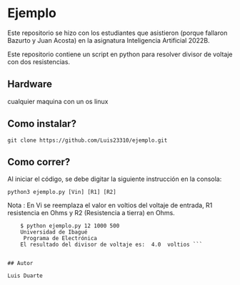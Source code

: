 # Ejemplo
Este repositorio se hizo con los estudiantes que asistieron (porque fallaron Bazurto y Juan Acosta) en la asignatura Inteligencia Artificial 2022B.

Este repositorio contiene un script en python para resolver divisor de voltaje con dos resistencias.
## Hardware
cualquier maquina con un os linux

## Como instalar?
```console  
git clone https://github.com/Luis23310/ejemplo.git
```

## Como correr?

Al iniciar el código, se debe digitar la siguiente instrucción en la consola:

```console  
python3 ejemplo.py [Vin] [R1] [R2]
```
Nota : En Vi se reemplaza el valor en voltios del voltaje de entrada, R1 resistencia en Ohms y R2 (Resistencia a tierra) en Ohms.
```
	$ python ejemplo.py 12 1000 500
	Universidad de Ibagué
	 Programa de Electrónica
	El resultado del divisor de voltaje es:  4.0  voltios ```


## Autor

Luis Duarte
